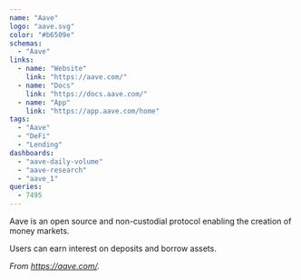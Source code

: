 ```yaml
---
name: "Aave"
logo: "aave.svg"
color: "#b6509e"
schemas:
  - "Aave"
links:
  - name: "Website"
    link: "https://aave.com/"
  - name: "Docs"
    link: "https://docs.aave.com/"
  - name: "App"
    link: "https://app.aave.com/home"
tags:
  - "Aave"
  - "DeFi"
  - "Lending"
dashboards:
  - "aave-daily-volume"
  - "aave-research"
  - "aave_1"
queries:
  - 7495
---
```


Aave is an open source and non-custodial protocol enabling the creation of money markets. 

Users can earn interest on deposits and borrow assets.

*From https://aave.com/.*
